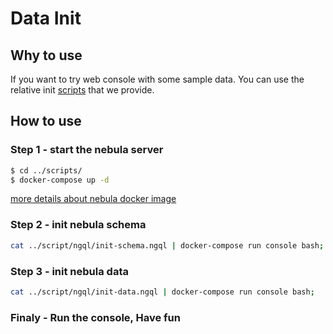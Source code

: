 # Data Init

## Why to use
If you want to try web console with some sample data. You can use the relative init [scripts](../scripts/ngql) that we provide.

## How to use
### Step 1 - start the nebula server
```bash
$ cd ../scripts/
$ docker-compose up -d
```
[more details about nebula docker image](https://github.com/vesoft-inc/nebula/tree/master/docker)

### Step 2 - init nebula schema
```bash
cat ../script/ngql/init-schema.ngql | docker-compose run console bash;
```

### Step 3 - init nebula data 
```bash
cat ../script/ngql/init-data.ngql | docker-compose run console bash;
```

### Finaly - Run the console, Have fun